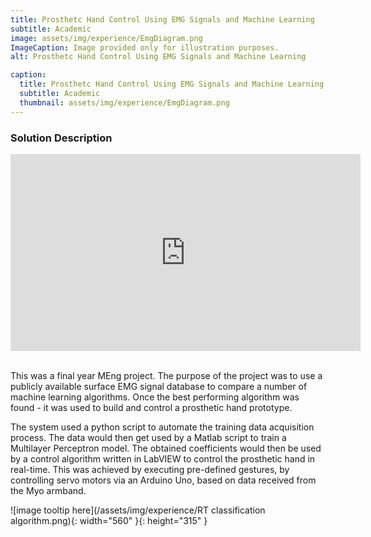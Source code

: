 ```yaml
---
title: Prosthetc Hand Control Using EMG Signals and Machine Learning
subtitle: Academic
image: assets/img/experience/EmgDiagram.png
ImageCaption: Image provided only for illustration purposes.
alt: Prosthetc Hand Control Using EMG Signals and Machine Learning

caption:
  title: Prosthetc Hand Control Using EMG Signals and Machine Learning
  subtitle: Academic
  thumbnail: assets/img/experience/EmgDiagram.png
---
```

### Solution Description

<iframe width="560" height="315" src="https://www.youtube.com/embed/HNtJVrBcj8Q?si=_E7NkV8HDfS6lKDM" title="YouTube video player" frameborder="0" allow="accelerometer; autoplay; clipboard-write; encrypted-media; gyroscope; picture-in-picture; web-share" referrerpolicy="strict-origin-when-cross-origin" allowfullscreen></iframe>

<br>This was a final year MEng project. The purpose of the project was to use a publicly available surface EMG signal database to compare a number of machine learning algorithms. Once the best performing algorithm was found - it was used to build and control a prosthetic hand prototype.

The system used a python script to automate the training data acquisition process. The data would then get used by a Matlab script to train a Multilayer Perceptron model. The obtained coefficients would then be used by a control algorithm written in LabVIEW to control the prosthetic hand in real-time. This was achieved by executing pre-defined gestures, by controlling servo motors via an Arduino Uno, based on data received from the Myo armband.

![image tooltip here](/assets/img/experience/RT classification algorithm.png){: width="560" }{: height="315" }

<!-- ![My tooltip](/assets/img/experience/Training.png){: width="560" }{: height="315" }
![image tooltip here](/assets/img/experience/RT classification algorithm.png){: width="560" }{: height="315" } -->